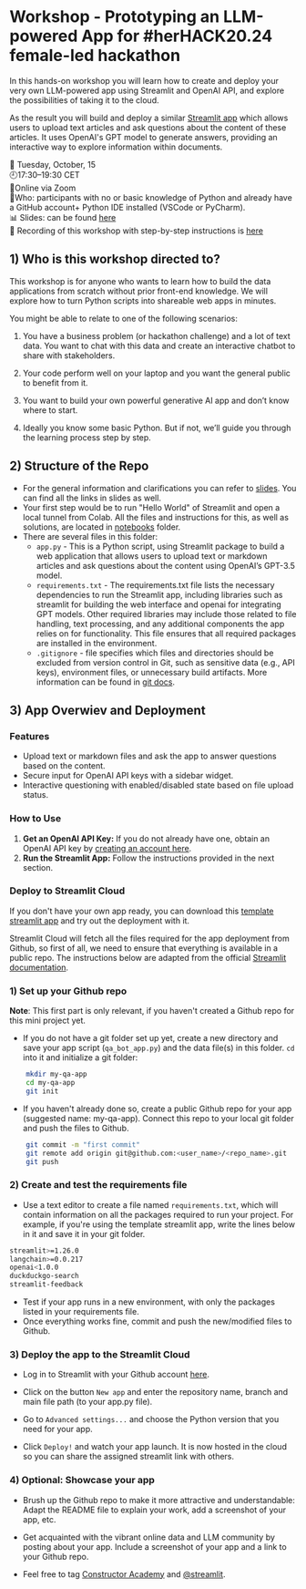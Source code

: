 # Workshop - Prototyping an LLM-powered App for #herHACK20.24 female-led hackathon

In this hands-on workshop you will learn how to create and deploy your very own LLM-powered app using Streamlit and OpenAI API, and explore the possibilities of taking it to the cloud.

As the result you will build and deploy a similar [Streamlit app](https://herhack2024llm.streamlit.app/)  which allows users to upload text articles and ask questions about the content of these articles. It uses OpenAI's GPT model to generate answers, providing an interactive way to explore information within documents.


📅 Tuesday, October, 15  
🕘17:30–19:30 CET   
📍Online via Zoom  
🎯Who: participants with no or basic knowledge of Python and already have a GitHub account+ Python IDE installed (VSCode or PyCharm).  
📊 Slides: can be found [here](slides/HerHack20.24%20-%20Prototyping%20an%20LLM-Powered%20App.pdf)  
🎥 Recording of this workshop with step-by-step instructions is [here](https://drive.google.com/drive/folders/1NqHAuTIQxZ15qqkFqq_9cUaH53-eu2Fk?usp=sharing)

## 1) Who is this workshop directed to?

This workshop is for anyone who wants to learn how to build the data applications from scratch without prior front-end knowledge. We will explore how to turn Python scripts into shareable web apps in minutes.

You might be able to relate to one of the following scenarios:

1. You have a business problem (or hackathon challenge) and a lot of text data. You want to chat with this data and create an interactive chatbot to share with stakeholders.

2. Your code perform well on your laptop and you want the general public to benefit from it.

3. You want to build your own powerful generative AI app and don’t know where to start.

4. Ideally you know some basic Python. But if not, we’ll guide you through the learning process step by step.

## 2) Structure of the Repo 

- For the general information and clarifications you can refer to [slides](slides/HerHack20.24%20-%20Prototyping%20an%20LLM-Powered%20App.pdf). You can find all the links in slides as well. 
- Your first step would be to run "Hello World" of Streamlit and open a local tunnel from Colab. All the files and instructions for this, as well as solutions, are located in [notebooks](notebooks) folder.
- There are several files in this folder:
  - `app.py` - This is a Python script, using Streamlit package to build a web application that allows users to upload text or markdown articles and ask questions about the content using OpenAI’s GPT-3.5 model.
  - `requirements.txt` - The requirements.txt file lists the necessary dependencies to run the Streamlit app, including libraries such as streamlit for building the web interface and openai for integrating GPT models. Other required libraries may include those related to file handling, text processing, and any additional components the app relies on for functionality. This file ensures that all required packages are installed in the environment.
  - `.gitignore` - file specifies which files and directories should be excluded from version control in Git, such as sensitive data (e.g., API keys), environment files, or unnecessary build artifacts. More information can be found in [git docs](https://git-scm.com/docs/gitignore).

## 3) App Overwiev and Deployment 


### Features

- Upload text or markdown files and ask the app to answer questions based on the content.
- Secure input for OpenAI API keys with a sidebar widget.
- Interactive questioning with enabled/disabled state based on file upload status.

### How to Use

1. **Get an OpenAI API Key:** If you do not already have one, obtain an OpenAI API key by [creating an account here](https://platform.openai.com/account/api-keys).
2. **Run the Streamlit App:** Follow the instructions provided in the next section. 
 
### Deploy to Streamlit Cloud

If you don't have your own app ready, you can download this 
[template streamlit app](qa_bot_app.py) and try out the deployment with it.

Streamlit Cloud will fetch all the files required for the app deployment from Github, so first of all, we need to ensure that everything is available in a public repo.
The instructions below are adapted from the official [Streamlit documentation](https://docs.streamlit.io/streamlit-cloud/get-started/deploy-an-app).

### 1) Set up your Github repo 

**Note**: This first part is only relevant, if you haven't created a Github repo for this mini project yet.

- If you do not have a git folder set up yet, create a new directory and save your app script (``qa_bot_app.py``) and the data file(s) in this folder. ``cd`` into it and initialize a git folder:

```bash
    mkdir my-qa-app
    cd my-qa-app
    git init
```

- If you haven't already done so, create a public Github repo for your app (suggested name: my-qa-app). Connect this repo to your local git folder and push the files to Github.

```bash
    git commit -m "first commit"
    git remote add origin git@github.com:<user_name>/<repo_name>.git
    git push
```
### 2) Create and test the requirements file ##

- Use a text editor to create a file named `requirements.txt`, which will contain information on all the packages required to run your project. 
For example, if you're using the template streamlit app, write the lines below in it and save it in your git folder.

```bash
streamlit>=1.26.0
langchain>=0.0.217
openai<1.0.0
duckduckgo-search
streamlit-feedback
```

- Test if your app runs in a new environment, with only the packages listed in your requirements file.
- Once everything works fine, commit and push the new/modified files to Github.

### 3) Deploy the app to the Streamlit Cloud ##


- Log in to Streamlit with your Github account [here](https://share.streamlit.io/).

- Click on the button ``New app`` and enter the repository name, branch and main file path (to your app.py file).

- Go to ``Advanced settings...`` and choose the Python version that you need for your app.

- Click ``Deploy!`` and watch your app launch. It is now hosted in the cloud so you can share the assigned streamlit link with others.

### 4) Optional: Showcase your app ##


- Brush up the Github repo to make it more attractive and understandable: Adapt the README file to explain your work, add a screenshot of your app, etc.

- Get acquainted with the vibrant online data and LLM community by posting about your app. Include a screenshot of your app and a link to your Github repo. 
- Feel free to tag [Constructor Academy](https://www.linkedin.com/school/constructor-academy/) and [@streamlit](https://twitter.com/streamlit?lang=en).



